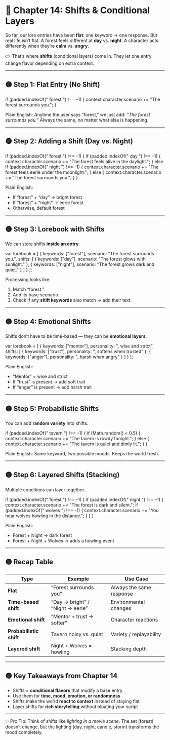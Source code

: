 # 📘 Chapter 14: Shifts & Conditional Layers

So far, our lore entries have been **flat**: one keyword → one response. But real life isn’t flat. A forest feels different at **day** vs. **night**. A character acts differently when they’re **calm** vs. **angry**.

👉 That’s where **shifts** (conditional layers) come in. They let one entry change flavor depending on extra context.

---

## 🟡 Step 1: Flat Entry (No Shift)

if (padded.indexOf(" forest ") !== -1) {
context.character.scenario += "The forest surrounds you.";
}

Plain English:
Anytime the user says “forest,” we just add: *“The forest surrounds you.”*
Always the same, no matter what else is happening.

---

## 🟡 Step 2: Adding a Shift (Day vs. Night)

if (padded.indexOf(" forest ") !== -1) {
if (padded.indexOf(" day ") !== -1) {
context.character.scenario += "The forest feels alive in the daylight.";
} else if (padded.indexOf(" night ") !== -1) {
context.character.scenario += "The forest feels eerie under the moonlight.";
} else {
context.character.scenario += "The forest surrounds you.";
}
}

Plain English:

* If “forest” + “day” → bright forest
* If “forest” + “night” → eerie forest
* Otherwise, default forest

---

## 🟡 Step 3: Lorebook with Shifts

We can store shifts **inside an entry**.

var lorebook = \[
{
keywords: \["forest"],
scenario: "The forest surrounds you.",
shifts: \[
{ keywords: \["day"], scenario: "The forest glows with sunlight." },
{ keywords: \["night"], scenario: "The forest grows dark and quiet." }
]
}
];

Processing looks like:

1. Match “forest.”
2. Add its base scenario.
3. Check if any **shift keywords** also match → add their text.

---

## 🟡 Step 4: Emotional Shifts

Shifts don’t have to be time-based — they can be **emotional layers**.

var lorebook = \[
{
keywords: \["mentor"],
personality: ", wise and strict",
shifts: \[
{ keywords: \["trust"], personality: ", softens when trusted" },
{ keywords: \["anger"], personality: ", harsh when angry" }
]
}
];

Plain English:

* “Mentor” = wise and strict
* If “trust” is present → add soft trait
* If “anger” is present → add harsh trait

---

## 🟡 Step 5: Probabilistic Shifts

You can add **random variety** into shifts.

if (padded.indexOf(" tavern ") !== -1) {
if (Math.random() < 0.5) {
context.character.scenario += "The tavern is rowdy tonight.";
} else {
context.character.scenario += "The tavern is quiet and dimly lit.";
}
}

Plain English:
Same keyword, two possible moods. Keeps the world fresh.

---

## 🟡 Step 6: Layered Shifts (Stacking)

Multiple conditions can layer together.

if (padded.indexOf(" forest ") !== -1) {
if (padded.indexOf(" night ") !== -1) {
context.character.scenario += "The forest is dark and silent.";
if (padded.indexOf(" wolves ") !== -1) {
context.character.scenario += "You hear wolves howling in the distance.";
}
}
}

Plain English:

* Forest + Night → dark forest
* Forest + Night + Wolves → adds a howling event

---

## 🟡 Recap Table

| Type                    | Example                          | Use Case                 |
| ----------------------- | -------------------------------- | ------------------------ |
| **Flat**                | “Forest surrounds you”           | Always the same response |
| **Time-based shift**    | “Day → bright” / “Night → eerie” | Environmental changes    |
| **Emotional shift**     | “Mentor + trust → softer”        | Character reactions      |
| **Probabilistic shift** | Tavern noisy vs. quiet           | Variety / replayability  |
| **Layered shift**       | Night + Wolves = howling         | Stacking depth           |

---

## 🟡 Key Takeaways from Chapter 14

* Shifts = **conditional flavors** that modify a base entry
* Use them for **time, mood, emotion, or randomness**
* Shifts make the world **react to context** instead of staying flat
* Layer shifts for **rich storytelling** without bloating your script

---

✨ Pro Tip: Think of shifts like *lighting in a movie scene*. The set (forest) doesn’t change, but the lighting (day, night, candle, storm) transforms the mood completely.
